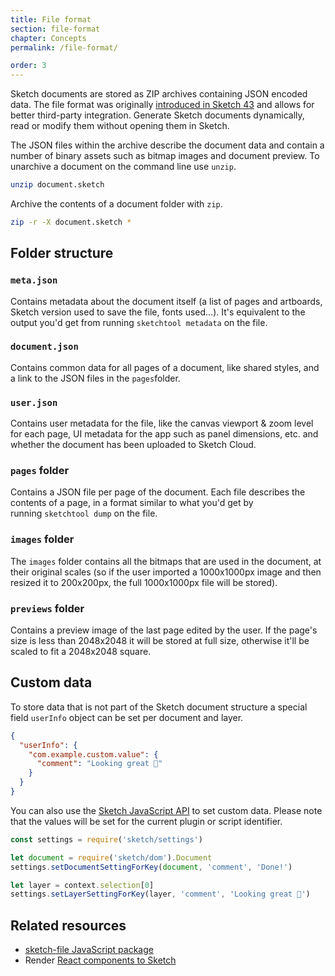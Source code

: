 ```yaml
---
title: File format
section: file-format
chapter: Concepts
permalink: /file-format/

order: 3
---
```


Sketch documents are stored as ZIP archives containing JSON encoded data. The file format was originally [introduced in Sketch 43](https://sketchplugins.com/d/87-new-file-format-in-sketch-43) and allows for better third-party integration. Generate Sketch documents dynamically, read or modify them without opening them in Sketch.

The JSON files within the archive describe the document data and contain a number of binary assets such as bitmap images and document preview. To unarchive a document on the command line use `unzip`.

```sh
unzip document.sketch
```

Archive the contents of a document folder with `zip`.

```sh
zip -r -X document.sketch *
```

## Folder structure

### **`meta.json`**

Contains metadata about the document itself (a list of pages and artboards, Sketch version used to save the file, fonts used…). It's equivalent to the output you'd get from running `sketchtool metadata` on the file.

### **`document.json`**

Contains common data for all pages of a document, like shared styles, and a link to the JSON files in the `pages`folder.

### **`user.json`**

Contains user metadata for the file, like the canvas viewport & zoom level for each page, UI metadata for the app such as panel dimensions, etc. and whether the document has been uploaded to Sketch Cloud.

### **`pages` folder**

Contains a JSON file per page of the document. Each file describes the contents of a page, in a format similar to what you'd get by running `sketchtool dump` on the file.

### **`images` folder**

The `images` folder contains all the bitmaps that are used in the document, at their original scales (so if the user imported a 1000x1000px image and then resized it to 200x200px, the full 1000x1000px file will be stored).

### **`previews` folder**

Contains a preview image of the last page edited by the user. If the page's size is less than 2048x2048 it will be stored at full size, otherwise it'll be scaled to fit a 2048x2048 square.

## Custom data

To store data that is not part of the Sketch document structure a special field `userInfo` object can be set per document and layer.

```json
{
  "userInfo": {
    "com.example.custom.value": {
      "comment": "Looking great 👏"
    }
  }
}
```

You can also use the [Sketch JavaScript API](/reference/api/#settings) to set custom data. Please note that the values will be set for the current plugin or script identifier.

```js
const settings = require('sketch/settings')

let document = require('sketch/dom').Document
settings.setDocumentSettingForKey(document, 'comment', 'Done!')

let layer = context.selection[0]
settings.setLayerSettingForKey(layer, 'comment', 'Looking great 👏')
```

## Related resources

- [sketch-file JavaScript package](https://github.com/mathieudutour/sketch-file)
- Render [React components to Sketch](https://github.com/airbnb/react-sketchapp)
